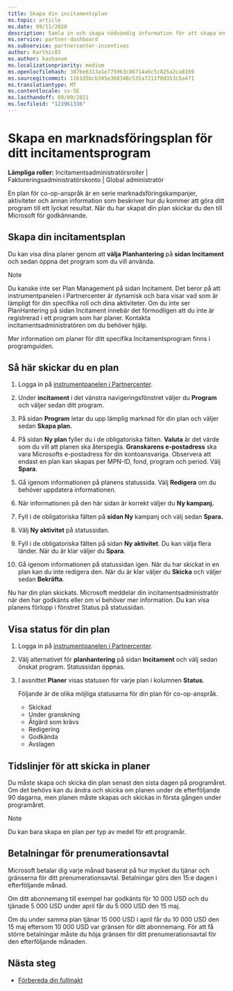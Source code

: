 ```yaml
---
title: Skapa din incitamentsplan
ms.topic: article
ms.date: 09/11/2020
description: Samla in och skapa nödvändig information för att skapa en lyckad marknadsföringsplan för ditt incitamentsprogram.
ms.service: partner-dashboard
ms.subservice: partnercenter-incentives
author: Karthic83
ms.author: kashanum
ms.localizationpriority: medium
ms.openlocfilehash: 387be6313a1e775963c86714a6c5c825a2ca8169
ms.sourcegitcommit: 1161d5bcb345e368348c535a7211f0d353c5a471
ms.translationtype: MT
ms.contentlocale: sv-SE
ms.lasthandoff: 09/09/2021
ms.locfileid: "123961336"
---
```

# <a name="generate-a-marketing-plan-for-your-incentives-program"></a>Skapa en marknadsföringsplan för ditt incitamentsprogram

**Lämpliga roller:** Incitamentsadministratörsroller | Faktureringsadministratörskonto | Global administratör

En plan för co-op-anspråk är en serie marknadsföringskampanjer, aktiviteter och annan information som beskriver hur du kommer att göra ditt program till ett lyckat resultat. När du har skapat din plan skickar du den till Microsoft för godkännande.

## <a name="create-your-incentives-plan"></a>Skapa din incitamentsplan

Du kan visa dina planer genom att **välja Planhantering** på **sidan Incitament** och sedan öppna det program som du vill använda.

>[!NOTE]
>Du kanske inte ser Plan Management på sidan Incitament. Det beror på att instrumentpanelen i Partnercenter är dynamisk och bara visar vad som är lämpligt för din specifika roll och dina aktiviteter. Om du inte ser PlanHantering på sidan Incitament innebär det förmodligen att du inte är registrerad i ett program som har planer. Kontakta incitamentsadministratören om du behöver hjälp.

Mer information om planer för ditt specifika Incitamentsprogram finns i programguiden.

## <a name="how-to-submit-a-plan"></a>Så här skickar du en plan

1. Logga in på [instrumentpanelen i Partnercenter](https://partner.microsoft.com/dashboard/).

2. Under **incitament** i det vänstra navigeringsfönstret väljer du **Program** och väljer sedan ditt program. 

3. På sidan **Program** letar du upp lämplig marknad för din plan och väljer sedan **Skapa plan.** 

4. På sidan **Ny plan** fyller du i de obligatoriska fälten. **Valuta** är det värde som du vill att planen ska återspegla. **Granskarens e-postadress** ska vara Microsofts e-postadress för din kontoansvariga. Observera att endast en plan kan skapas per MPN-ID, fond, program och period. Välj **Spara**.

5. Gå igenom informationen på planens statussida. Välj **Redigera** om du behöver uppdatera informationen.

6. När informationen på den här sidan är korrekt väljer du **Ny kampanj.**

7. Fyll i de obligatoriska fälten på **sidan Ny** kampanj och välj sedan **Spara.**

8. Välj **Ny aktivitet** på statussidan. 

9. Fyll i de obligatoriska fälten på sidan **Ny aktivitet**. Du kan välja flera länder. När du är klar väljer du **Spara**. 

10. Gå igenom informationen på statussidan igen. När du har skickat in en plan kan du inte redigera den. När du är klar väljer du **Skicka** och väljer sedan **Bekräfta**.

Nu har din plan skickats. Microsoft meddelar din incitamentsadministratör när den har godkänts eller om vi behöver mer information. Du kan visa planens förlopp i fönstret Status på statussidan.

## <a name="view-the-status-of-your-plan"></a>Visa status för din plan

1. Logga in på [instrumentpanelen i Partnercenter](https://partner.microsoft.com/dashboard/).

2. Välj alternativet för **planhantering** på sidan **Incitament** och välj sedan önskat program. Statussidan öppnas.

3. I avsnittet **Planer** visas statusen för varje plan i kolumnen **Status**.

   Följande är de olika möjliga statusarna för din plan för co-op-anspråk.

   - Skickad
   - Under granskning
   - Åtgärd som krävs
   - Redigering
   - Godkända
   - Avslagen

## <a name="plan-submission-timelines"></a>Tidslinjer för att skicka in planer

Du måste skapa och skicka din plan senast den sista dagen på programåret. Om det behövs kan du ändra och skicka om planen under de efterföljande 90 dagarna, men planen måste skapas och skickas in första gången under programåret.

>[!NOTE]
> Du kan bara skapa en plan per typ av medel för ett programår.

## <a name="plan-payments"></a>Betalningar för prenumerationsavtal

Microsoft betalar dig varje månad baserat på hur mycket du tjänar och gränserna för ditt prenumerationsavtal. Betalningar görs den 15:e dagen i efterföljande månad.

Om ditt abonnemang till exempel har godkänts för 10 000 USD och du tjänade 5 000 USD under april får du 5 000 USD den 15 maj.

Om du under samma plan tjänar 15 000 USD i april får du 10 000 USD den 15 maj eftersom 10 000 USD var gränsen för ditt abonnemang. För att få större betalningar måste du höja gränsen för ditt prenumerationsavtal för den efterföljande månaden.

## <a name="next-steps"></a>Nästa steg

- [Förbereda din fullmakt](incentives-prepare-your-proof-of-execution.md)
